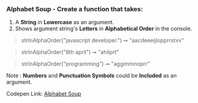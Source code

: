 ### Alphabet Soup - Create a function that takes: 

1. A **String** in **Lowercase** as an argument. 
1. Shows argument string's **Letters** in **Alphabetical Order** in the console.

> strInAlphaOrder("javascript developer.") ➞ "aacdeeeijlopprrstvv"

> strInAlphaOrder("8th april") ➞ "ahilprt"

> strInAlphaOrder("programming") ➞ "aggimmnoprr"

Note : **Numbers** and **Punctuation Symbols** could be **Included** as an argument.

Codepen Link: [Alphabet Soup](https://codepen.io/javascriptstudent/pen/xxwvaYV?editors=0012)